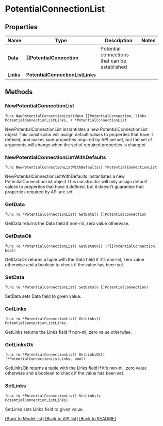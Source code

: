 # PotentialConnectionList

## Properties

Name | Type | Description | Notes
------------ | ------------- | ------------- | -------------
**Data** | [**[]PotentialConnection**](PotentialConnection.md) | Potential connections that can be established | 
**Links** | [**PotentialConnectionListLinks**](PotentialConnectionListLinks.md) |  | 

## Methods

### NewPotentialConnectionList

`func NewPotentialConnectionList(data []PotentialConnection, links PotentialConnectionListLinks, ) *PotentialConnectionList`

NewPotentialConnectionList instantiates a new PotentialConnectionList object
This constructor will assign default values to properties that have it defined,
and makes sure properties required by API are set, but the set of arguments
will change when the set of required properties is changed

### NewPotentialConnectionListWithDefaults

`func NewPotentialConnectionListWithDefaults() *PotentialConnectionList`

NewPotentialConnectionListWithDefaults instantiates a new PotentialConnectionList object
This constructor will only assign default values to properties that have it defined,
but it doesn't guarantee that properties required by API are set

### GetData

`func (o *PotentialConnectionList) GetData() []PotentialConnection`

GetData returns the Data field if non-nil, zero value otherwise.

### GetDataOk

`func (o *PotentialConnectionList) GetDataOk() (*[]PotentialConnection, bool)`

GetDataOk returns a tuple with the Data field if it's non-nil, zero value otherwise
and a boolean to check if the value has been set.

### SetData

`func (o *PotentialConnectionList) SetData(v []PotentialConnection)`

SetData sets Data field to given value.


### GetLinks

`func (o *PotentialConnectionList) GetLinks() PotentialConnectionListLinks`

GetLinks returns the Links field if non-nil, zero value otherwise.

### GetLinksOk

`func (o *PotentialConnectionList) GetLinksOk() (*PotentialConnectionListLinks, bool)`

GetLinksOk returns a tuple with the Links field if it's non-nil, zero value otherwise
and a boolean to check if the value has been set.

### SetLinks

`func (o *PotentialConnectionList) SetLinks(v PotentialConnectionListLinks)`

SetLinks sets Links field to given value.



[[Back to Model list]](../README.md#documentation-for-models) [[Back to API list]](../README.md#documentation-for-api-endpoints) [[Back to README]](../README.md)


